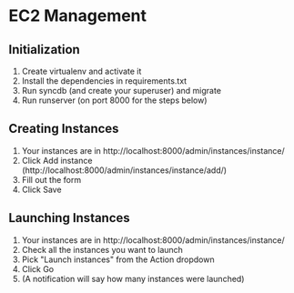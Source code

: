 # EC2 Management

## Initialization
1. Create virtualenv and activate it
2. Install the dependencies in requirements.txt
3. Run syncdb (and create your superuser) and migrate
4. Run runserver (on port 8000 for the steps below)

## Creating Instances
1. Your instances are in http://localhost:8000/admin/instances/instance/
2. Click Add instance (http://localhost:8000/admin/instances/instance/add/)
3. Fill out the form
4. Click Save

## Launching Instances
1. Your instances are in http://localhost:8000/admin/instances/instance/
2. Check all the instances you want to launch
3. Pick "Launch instances" from the Action dropdown
4. Click Go
5. (A notification will say how many instances were launched)
